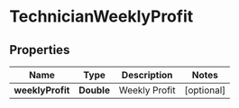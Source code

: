 
# TechnicianWeeklyProfit

## Properties
Name | Type | Description | Notes
------------ | ------------- | ------------- | -------------
**weeklyProfit** | **Double** | Weekly Profit |  [optional]



